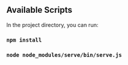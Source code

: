 ## Available Scripts

In the project directory, you can run:

### `npm install`

### `node node_modules/serve/bin/serve.js`
